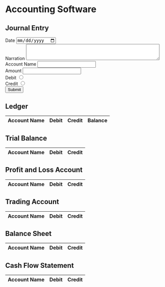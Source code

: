 <!DOCTYPE html>
<html lang="en">
<head>
  <meta charset="UTF-8">
  <meta name="viewport" content="width=device-width, initial-scale=1.0">
  <title>Accounting Software</title>
</head>
<body>
  <h1>Accounting Software</h1>
  <h2>Journal Entry</h2>
  <form action="journal_entry.php" method="post">
    <div>
      <label for="date">Date</label>
      <input type="date" name="date" id="date">
    </div>
    <div>
      <label for="narration">Narration</label>
      <textarea name="narration" id="narration" rows="3" cols="50"></textarea>
    </div>
    <div>
      <label for="account_name">Account Name</label>
      <input type="text" name="account_name" id="account_name">
    </div>
    <div>
      <label for="amount">Amount</label>
      <input type="text" name="amount" id="amount">
    </div>
    <div>
      <label for="debit">Debit</label>
      <input type="radio" name="debit_credit" id="debit" value="debit">
    </div>
    <div>
      <label for="credit">Credit</label>
      <input type="radio" name="debit_credit" id="credit" value="credit">
    </div>
    <div>
      <input type="submit" value="Submit">
    </div>
  </form>
  <h2>Ledger</h2>
  <table>
    <thead>
      <tr>
        <th>Account Name</th>
        <th>Debit</th>
        <th>Credit</th>
        <th>Balance</th>
      </tr>
    </thead>
    <tbody>
    </tbody>
  </table>
  <h2>Trial Balance</h2>
  <table>
    <thead>
      <tr>
        <th>Account Name</th>
        <th>Debit</th>
        <th>Credit</th>
      </tr>
    </thead>
    <tbody>
    </tbody>
  </table>
  <h2>Profit and Loss Account</h2>
  <table>
    <thead>
      <tr>
        <th>Account Name</th>
        <th>Debit</th>
        <th>Credit</th>
      </tr>
    </thead>
    <tbody>
    </tbody>
  </table>
  <h2>Trading Account</h2>
  <table>
    <thead>
      <tr>
        <th>Account Name</th>
        <th>Debit</th>
        <th>Credit</th>
      </tr>
    </thead>
    <tbody>
    </tbody>
  </table>
  <h2>Balance Sheet</h2>
  <table>
    <thead>
      <tr>
        <th>Account Name</th>
        <th>Debit</th>
        <th>Credit</th>
      </tr>
    </thead>
    <tbody>
    </tbody>
  </table>
  <h2>Cash Flow Statement</h2>
  <table>
    <thead>
      <tr>
        <th>Account Name</th>
        <th>Debit</th>
        <th>Credit</th>
      </tr>
    </thead>
    <tbody>
    </tbody>
  </table>
</body>
</html>
